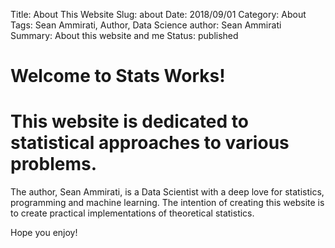Title: About This Website
Slug: about
Date: 2018/09/01
Category: About
Tags: Sean Ammirati, Author, Data Science
author: Sean Ammirati
Summary: About this website and me
Status: published

# Welcome to Stats Works!
# This website is dedicated to statistical approaches to various problems.

The author, Sean Ammirati, is a Data Scientist with a deep love for statistics, programming and machine learning. The intention of creating this website is to create practical implementations of theoretical statistics. 

Hope you enjoy!
